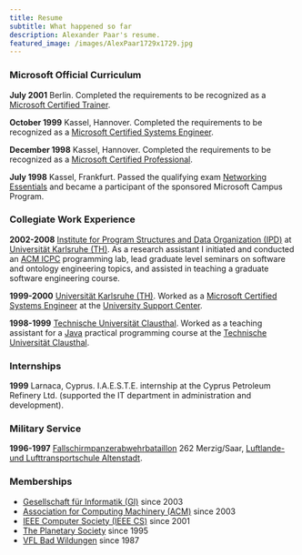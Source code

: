 ```yaml
---
title: Resume
subtitle: What happened so far
description: Alexander Paar's resume.
featured_image: /images/AlexPaar1729x1729.jpg
---
```


### Microsoft Official Curriculum

**July 2001** Berlin. Completed the requirements to be recognized as a [Microsoft Certified Trainer](https://alexpaar.github.io/images/blog/microsoft-official-curriculum/mct.jpg).

**October 1999** Kassel, Hannover. Completed the requirements to be recognized as a [Microsoft Certified Systems Engineer](/images/blog/microsoft-official-curriculum/mcse.jpg).

**December 1998** Kassel, Hannover. Completed the requirements to be recognized as a [Microsoft Certified Professional](/images/blog/microsoft-official-curriculum/mcp.jpg).

**July 1998** Kassel, Frankfurt. Passed the qualifying exam [Networking Essentials](/images/blog/microsoft-official-curriculum/networking-essentials.jpg) and became a participant of the sponsored Microsoft Campus Program.


### Collegiate Work Experience

**2002-2008** [Institute for Program Structures and Data Organization (IPD)](http://wwwipd.ira.uka.de/) at [Universität Karlsruhe (TH)](http://www.uni-karlsruhe.de/). As a research assistant I initiated and conducted an [ACM ICPC](http://icpc.baylor.edu/) programming lab, lead graduate level seminars on software and ontology engineering topics, and assisted in teaching a graduate software engineering course.

**1999-2000** [Universität Karlsruhe (TH)](http://www.uni-karlsruhe.de/). Worked as a [Microsoft Certified Systems Engineer](http://en.wikipedia.org/wiki/Microsoft_Certified_Professional#Microsoft_Certified_Systems_Engineer_or_M.C.S.E.) at the [University Support Center](https://www.escde.net/).

**1998-1999** [Technische Universität Clausthal](http://www.tu-clausthal.de/). Worked as a teaching assistant for a [Java](http://en.wikipedia.org/wiki/Java_(programming_language)) practical programming course at the [Technische Universität Clausthal](http://www.in.tu-clausthal.de/).


### Internships

**1999** Larnaca, Cyprus. I.A.E.S.T.E. internship at the Cyprus Petroleum Refinery Ltd. (supported the IT department in administration and development).


### Military Service

**1996-1997** [Fallschirmpanzerabwehrbataillon](http://de.wikipedia.org/wiki/Liste_der_Fallschirmj%C3%A4gerverb%C3%A4nde_der_Bundeswehr#Fallschirmpanzerabwehrbataillone) 262 Merzig/Saar, [Luftlande- und Lufttransportschule Altenstadt](http://de.wikipedia.org/wiki/Luftlande-_und_Lufttransportschule).


### Memberships

- [Gesellschaft für Informatik (GI)](https://gi.de/) since 2003
- [Association for Computing Machinery (ACM)](https://www.acm.org/) since 2003
- [IEEE Computer Society (IEEE CS)](https://www.computer.org/) since 2001
- [The Planetary Society](http://planetary.org/) since 1995
- [VFL Bad Wildungen](http://www.vfl-badwildungen.de/) since 1987
